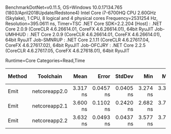 
BenchmarkDotNet=v0.11.5, OS=Windows 10.0.17134.765 (1803/April2018Update/Redstone4)
Intel Core i7-6700HQ CPU 2.60GHz (Skylake), 1 CPU, 8 logical and 4 physical cores
Frequency=2531254 Hz, Resolution=395.0611 ns, Timer=TSC
.NET Core SDK=2.2.204
  [Host]     : .NET Core 2.0.9 (CoreCLR 4.6.26614.01, CoreFX 4.6.26614.01), 64bit RyuJIT
  Job-UMHHUD : .NET Core 2.0.9 (CoreCLR 4.6.26614.01, CoreFX 4.6.26614.01), 64bit RyuJIT
  Job-SMNRUP : .NET Core 2.1.11 (CoreCLR 4.6.27617.04, CoreFX 4.6.27617.02), 64bit RyuJIT
  Job-OFCJRY : .NET Core 2.2.5 (CoreCLR 4.6.27617.05, CoreFX 4.6.27618.01), 64bit RyuJIT

Runtime=Core  Categories=Read,Time  

 Method |     Toolchain |     Mean |     Error |    StdDev |      Min |      Max |   Median | Ratio | RatioSD | Rank | Gen 0 | Gen 1 | Gen 2 | Allocated |
------- |-------------- |---------:|----------:|----------:|---------:|---------:|---------:|------:|--------:|-----:|------:|------:|------:|----------:|
   Emit | netcoreapp2.0 | 3.317 ns | 0.0457 ns | 0.0405 ns | 3.274 ns | 3.399 ns | 3.315 ns |  1.00 |    0.00 |    1 |     - |     - |     - |         - |
   Emit | netcoreapp2.1 | 3.600 ns | 0.1102 ns | 0.2420 ns | 2.682 ns | 3.785 ns | 3.661 ns |  1.01 |    0.13 |    2 |     - |     - |     - |         - |
   Emit | netcoreapp2.2 | 3.632 ns | 0.0493 ns | 0.0437 ns | 3.577 ns | 3.733 ns | 3.619 ns |  1.09 |    0.02 |    2 |     - |     - |     - |         - |
